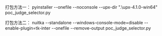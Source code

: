 打包方法一：
pyinstaller --onefile --noconsole  --upx-dir ".\upx-4.1.0-win64" poc_judge_selector.py

打包方法二：
nuitka --standalone --windows-console-mode=disable --enable-plugin=tk-inter  --onefile --remove-output  poc_judge_selector.py
